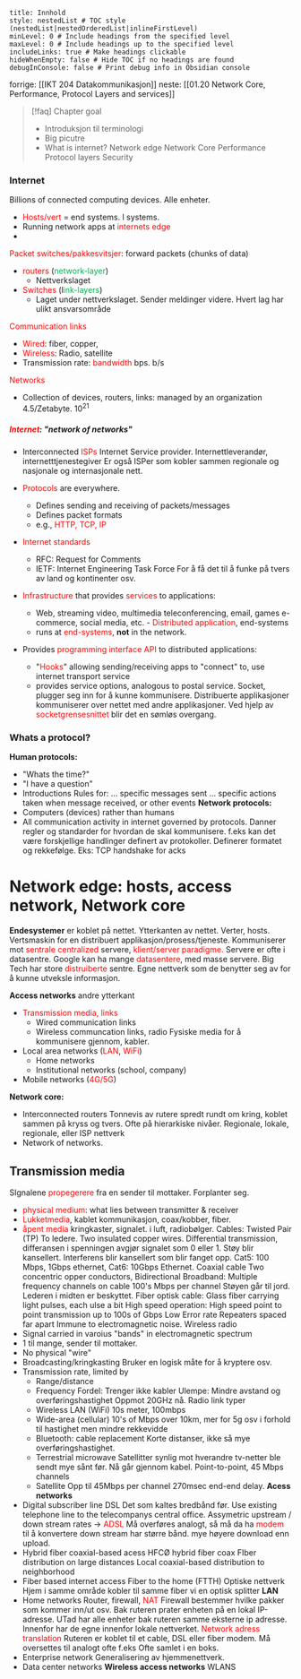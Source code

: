 ```table-of-contents
title: Innhold
style: nestedList # TOC style (nestedList|nestedOrderedList|inlineFirstLevel)
minLevel: 0 # Include headings from the specified level
maxLevel: 0 # Include headings up to the specified level
includeLinks: true # Make headings clickable
hideWhenEmpty: false # Hide TOC if no headings are found
debugInConsole: false # Print debug info in Obsidian console
```

forrige: [[IKT 204 Datakommunikasjon]]
neste: [[01.20 Network Core, Performance, Protocol Layers and services]]



> [!faq] Chapter goal
> - Introduksjon til terminologi
> - Big picutre
> - What is internet?
Network edge
Network Core
Performance
Protocol layers
Security



### Internet
Billions of connected computing devices. Alle enheter.
- <span style="color:rgb(255, 0, 0)">Hosts/vert</span> = end systems. l systems.
- Running network apps at<span style="color:rgb(255, 0, 0)"> internets edge</span>
- 
<span style="color:rgb(255, 0, 0)">Packet switches/pakkesvitsjer</span>: forward packets (chunks of data)
- <span style="color:rgb(255, 0, 0)">routers</span> (<span style="color:rgb(0, 176, 80)">network-layer</span>)
	- Nettverkslaget
- <span style="color:rgb(255, 0, 0)">Switches</span> (l<span style="color:rgb(0, 176, 80)">ink-layers</span>)
	- Laget under  nettverkslaget. Sender meldinger videre.
Hvert lag har ulikt ansvarsområde 

<span style="color:rgb(255, 0, 0)">Communication links</span>
- <span style="color:rgb(255, 0, 0)">Wired</span>: fiber, copper,
- <span style="color:rgb(255, 0, 0)">Wireless</span>: Radio, satellite
- Transmission rate: <span style="color:rgb(255, 0, 0)">bandwidth</span> bps. b/s

<span style="color:rgb(255, 0, 0)">Networks</span>
- Collection of devices, routers, links: managed by an organization
4.5/Zetabyte. $10^{21}$ 

##### <span style="color:rgb(255, 0, 0)">Internet</span>: "network of networks"
- Interconnected <span style="color:rgb(255, 0, 0)">ISPs</span> 
	Internet Service provider. Internettleverandør, internetttjenestegiver
	Er også ISPer som kobler sammen regionale og nasjonale og internasjonale nett.
- <span style="color:rgb(255, 0, 0)">Protocols</span> are everywhere.
	- Defines sending and receiving of packets/messages
	- Defines packet formats
	- e.g., <span style="color:rgb(255, 0, 0)">HTTP, TCP, IP</span>
- <span style="color:rgb(255, 0, 0)">Internet standards</span>
	- RFC: Request for Comments
	- IETF: Internet Engineering Task Force
	For å få det til å funke på tvers av land og kontinenter osv.
- <span style="color:rgb(255, 0, 0)">Infrastructure</span> that provides <span style="color:rgb(255, 0, 0)">services</span> to applications:
	- Web, streaming video, multimedia teleconferencing, email, games e-commerce, social media, etc.
	-<span style="color:rgb(255, 0, 0)"> Distributed application</span>, end-systems
	- runs at <span style="color:rgb(255, 0, 0)">end-systems</span>, **not** in the network.

- Provides <span style="color:rgb(255, 0, 0)">programming interface</span> <span style="color:rgb(255, 0, 0)">API</span> to distributed applications:
	- "<span style="color:rgb(255, 0, 0)">Hooks</span>" allowing sending/receiving apps to "connect" to, use internet transport service
	- provides service options, analogous to postal service.
	Socket, plugger seg inn for å kunne kommunisere. Distribuerte applikasjoner kommuniserer over nettet med andre applikasjoner. Ved hjelp av <span style="color:rgb(255, 0, 0)">socketgrensesnittet</span> blir det en sømløs overgang.

### Whats a protocol?
**Human protocols:**
- "Whats the time?"
- "I have a question"
- Introductions
Rules for:
	... specific messages sent
	... specific actions taken when message received, or other events
**Network protocols:**
- Computers (devices) rather than humans
- All communication activity in internet governed by protocols. 
	Danner regler og standarder for hvordan de skal kommunisere. f.eks kan det være forskjellige handlinger definert av protokoller.
	Definerer formatet og rekkefølge.
		Eks: TCP handshake for acks

# Network edge: hosts, access network, Network core
**Endesystemer** er koblet på nettet. Ytterkanten av nettet. 
	Verter, hosts. Vertsmaskin for en distribuert applikasjon/prosess/tjeneste.
	Kommuniserer mot <span style="color:rgb(255, 0, 0)">sentrale</span> <span style="color:rgb(255, 0, 0)">centralized</span> servere, <span style="color:rgb(255, 0, 0)">klient/server paradigme.</span>
Servere er ofte i datasentre. 
	Google kan ha mange <span style="color:rgb(255, 0, 0)">datasentere</span>, med masse servere. Big Tech har store <span style="color:rgb(255, 0, 0)">distruiberte</span> sentre. Egne nettverk som de benytter seg av for å kunne utveksle informasjon.

**Access networks** andre ytterkant
- <span style="color:rgb(255, 0, 0)">Transmission media, links</span>
	- Wired communication links
	- Wireless communcation links, radio
Fysiske media for å kommunisere gjennom, kabler.
- Local area networks (<span style="color:rgb(255, 0, 0)">LAN</span>, <span style="color:rgb(255, 0, 0)">WiFi</span>)
	- Home networks
	- Institutional networks (school, company)
- Mobile networks (<span style="color:rgb(255, 0, 0)">4G/5G</span>)

**Network core:**
- Interconnected routers
	Tonnevis av rutere spredt rundt om kring, koblet sammen på kryss og tvers. Ofte på hierarkiske nivåer. Regionale, lokale, regionale, eller ISP nettverk
- Network of networks.

## **Transmission media** 
SIgnalene <span style="color:rgb(255, 0, 0)">propegerere</span> fra en sender til mottaker. Forplanter seg. 
- <span style="color:rgb(255, 0, 0)">physical medium</span>: what lies between transmitter & receiver
- <span style="color:rgb(255, 0, 0)">Lukketmedia</span>, kablet kommunikasjon, coax/kobber, fiber. 
- <span style="color:rgb(255, 0, 0)">åpent media</span> kringkaster, signalet. i luft, radiobølger.
Cables:
	Twisted Pair (TP) To ledere. 
		Two insulated copper wires. Differential transmission, differansen i spenningen avgjør signalet som 0 eller 1. Støy blir kansellert. Interferens blir kansellert som blir fanget opp.
		Cat5: 100 Mbps, 1Gbps ethernet, Cat6: 10Gbps Ethernet.
	Coaxial cable
		Two concentric opper conductors, Bidirectional
		Broadband: 
			Multiple frequency channels on cable
			100's Mbps per channel
			Støyen går til jord. Lederen i midten er beskyttet.
	Fiber optisk cable:
		Glass fiber carrying light pulses, each ulse a bit
		High speed operation:
			High speed point to point transmission up to 100s of Gbps
		Low Error rate
			Repeaters spaced far apart
			Immune to electromagnetic noise.
Wireless radio
- Signal carried in varoius "bands" in electromagnetic spectrum
- 1 til mange, sender til mottaker.
- No physical "wire"
- Broadcasting/kringkasting
	Bruker en logisk måte for å kryptere osv. 
- Transmission rate, limited by
	- Range/distance
	- Frequency
	Fordel:
		Trenger ikke kabler
	Ulempe:
		Mindre avstand og overføringshastighet
	Oppmot 20GHz nå.
Radio link typer
	- Wireless LAN (WiFi)
		10s meter, 100mbps
	- Wide-area (cellular)
		10's of Mbps over 10km, mer for 5g osv i forhold til hastighet men mindre rekkevidde
	- Bluetooth: cable replacement
		Korte distanser, ikke så mye overføringshastighet.
	- Terrestrial microwave
		Satellitter synlig mot hverandre
		tv-netter ble sendt mye sånt før. Nå går gjennom kabel.
		Point-to-point, 45 Mbps channels
	- Satellite
		Opp til 45Mbps per channel
		270msec end-end delay.
**Acess networks**
- Digital subscriber line DSL
	Det som kaltes bredbånd før.
	Use existing telephone line to the telecompanys central office. 
	Assymetric upstream / down stream rates -> <span style="color:rgb(255, 0, 0)">ADSL</span>
	Må overføres analogt, så må da ha <span style="color:rgb(255, 0, 0)">modem</span> til å konvertere
		down stream har større bånd. mye høyere download enn upload.
- Hybrid fiber coaxial-based acess
	HFCØ hybrid fiber coax
		FIber distribution on large distances
		Local coaxial-based distribution to neighborhood
- Fiber based internet access
	Fiber to the home (FTTH)
	Optiske nettverk
	Hjem i samme område kobler til samme fiber vi en optisk splitter
**LAN**
- Home networks
	Router, firewall, <span style="color:rgb(255, 0, 0)">NAT</span>
	Firewall bestemmer hvilke pakker som kommer inn/ut osv.
	Bak ruteren prater enheten på en lokal IP-adresse. UTad har alle enheter bak ruteren samme eksterne ip adresse. Innenfor har de egne innenfor lokale nettverket. 
		<span style="color:rgb(255, 0, 0)">Network adress translation</span>
	Ruteren er koblet til et cable, DSL eller fiber modem. Må oversettes til analogt ofte f.eks
	Ofte samlet i en boks.
- Enterprise network
	Generalisering av hjemmenettverk.
- Data center networks
**Wireless access networks**
WLANS